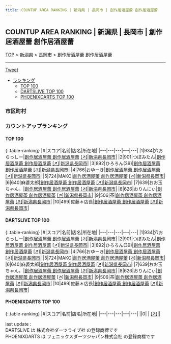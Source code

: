 ```yaml
---
title: COUNTUP AREA RANKING | 新潟県 | 長岡市 | 創作居酒屋蕾 創作居酒屋蕾
---
```

## COUNTUP AREA RANKING | 新潟県 | 長岡市 | 創作居酒屋蕾 創作居酒屋蕾

[TOP](/darts/rank/) > [新潟県](/darts/rank/新潟県/) > [長岡市](/darts/rank/新潟県/長岡市/) > 創作居酒屋蕾 創作居酒屋蕾

___

<a href="https://twitter.com/share?ref_src=twsrc%5Etfw" data-text="COUNTUP AREA RANKING | 新潟県長岡市創作居酒屋蕾 創作居酒屋蕾" class="twitter-share-button" data-hashtags="DARTSLIVE,PHOENIXDARTS,darts,ダーツ" data-show-count="false">Tweet</a>

* [ランキング](#カウントアップランキング)
    * [TOP 100](#top-100)
    * [DARTSLIVE TOP 100](#dartslive-top-100)
    * [PHOENIXDARTS TOP 100](#phoenixdarts-top-100)

### 市区町村

<ul>

</ul>

### カウントアップランキング

#### TOP 100



{:.table-ranking}
|#|スコア|名前|店名|所在地|
|---|---|---|---|---|
|1|934|<span class="rank-name-dl">穴おらっしー</span>|<a href="/darts/rank/shops/9ec6b4a5420f6a9125d56fb0e5c39bac.html">創作居酒屋蕾 創作居酒屋蕾</a> <a href="https://search.dartslive.com/jp/shop/9ec6b4a5420f6a9125d56fb0e5c39bac">[↗]</a>|<a href="/darts/rank/新潟県/長岡市">新潟県長岡市</a>|
|2|901|<span class="rank-name-dl">つぼみたん</span>|<a href="/darts/rank/shops/9ec6b4a5420f6a9125d56fb0e5c39bac.html">創作居酒屋蕾 創作居酒屋蕾</a> <a href="https://search.dartslive.com/jp/shop/9ec6b4a5420f6a9125d56fb0e5c39bac">[↗]</a>|<a href="/darts/rank/新潟県/長岡市">新潟県長岡市</a>|
|3|892|<span class="rank-name-dl">ひろろん(39)</span>|<a href="/darts/rank/shops/9ec6b4a5420f6a9125d56fb0e5c39bac.html">創作居酒屋蕾 創作居酒屋蕾</a> <a href="https://search.dartslive.com/jp/shop/9ec6b4a5420f6a9125d56fb0e5c39bac">[↗]</a>|<a href="/darts/rank/新潟県/長岡市">新潟県長岡市</a>|
|4|766|<span class="rank-name-dl">おゆーき</span>|<a href="/darts/rank/shops/9ec6b4a5420f6a9125d56fb0e5c39bac.html">創作居酒屋蕾 創作居酒屋蕾</a> <a href="https://search.dartslive.com/jp/shop/9ec6b4a5420f6a9125d56fb0e5c39bac">[↗]</a>|<a href="/darts/rank/新潟県/長岡市">新潟県長岡市</a>|
|5|724|<span class="rank-name-dl">MAKO</span>|<a href="/darts/rank/shops/9ec6b4a5420f6a9125d56fb0e5c39bac.html">創作居酒屋蕾 創作居酒屋蕾</a> <a href="https://search.dartslive.com/jp/shop/9ec6b4a5420f6a9125d56fb0e5c39bac">[↗]</a>|<a href="/darts/rank/新潟県/長岡市">新潟県長岡市</a>|
|6|640|<span class="rank-name-dl">麻婆太郎</span>|<a href="/darts/rank/shops/9ec6b4a5420f6a9125d56fb0e5c39bac.html">創作居酒屋蕾 創作居酒屋蕾</a> <a href="https://search.dartslive.com/jp/shop/9ec6b4a5420f6a9125d56fb0e5c39bac">[↗]</a>|<a href="/darts/rank/新潟県/長岡市">新潟県長岡市</a>|
|7|639|<span class="rank-name-dl">おお玉ちゃん。</span>|<a href="/darts/rank/shops/9ec6b4a5420f6a9125d56fb0e5c39bac.html">創作居酒屋蕾 創作居酒屋蕾</a> <a href="https://search.dartslive.com/jp/shop/9ec6b4a5420f6a9125d56fb0e5c39bac">[↗]</a>|<a href="/darts/rank/新潟県/長岡市">新潟県長岡市</a>|
|8|626|<span class="rank-name-dl">おりんにぃ</span>|<a href="/darts/rank/shops/9ec6b4a5420f6a9125d56fb0e5c39bac.html">創作居酒屋蕾 創作居酒屋蕾</a> <a href="https://search.dartslive.com/jp/shop/9ec6b4a5420f6a9125d56fb0e5c39bac">[↗]</a>|<a href="/darts/rank/新潟県/長岡市">新潟県長岡市</a>|
|9|506|<span class="rank-name-dl">茶</span>|<a href="/darts/rank/shops/9ec6b4a5420f6a9125d56fb0e5c39bac.html">創作居酒屋蕾 創作居酒屋蕾</a> <a href="https://search.dartslive.com/jp/shop/9ec6b4a5420f6a9125d56fb0e5c39bac">[↗]</a>|<a href="/darts/rank/新潟県/長岡市">新潟県長岡市</a>|
|10|499|<span class="rank-name-dl">佐藤＊店長</span>|<a href="/darts/rank/shops/9ec6b4a5420f6a9125d56fb0e5c39bac.html">創作居酒屋蕾 創作居酒屋蕾</a> <a href="https://search.dartslive.com/jp/shop/9ec6b4a5420f6a9125d56fb0e5c39bac">[↗]</a>|<a href="/darts/rank/新潟県/長岡市">新潟県長岡市</a>|


#### DARTSLIVE TOP 100



{:.table-ranking}
|#|スコア|名前|店名|所在地|
|---|---|---|---|---|
|1|934|<span class="rank-name-dl">穴おらっしー</span>|<a href="/darts/rank/shops/9ec6b4a5420f6a9125d56fb0e5c39bac.html">創作居酒屋蕾 創作居酒屋蕾</a> <a href="https://search.dartslive.com/jp/shop/9ec6b4a5420f6a9125d56fb0e5c39bac">[↗]</a>|<a href="/darts/rank/新潟県/長岡市">新潟県長岡市</a>|
|2|901|<span class="rank-name-dl">つぼみたん</span>|<a href="/darts/rank/shops/9ec6b4a5420f6a9125d56fb0e5c39bac.html">創作居酒屋蕾 創作居酒屋蕾</a> <a href="https://search.dartslive.com/jp/shop/9ec6b4a5420f6a9125d56fb0e5c39bac">[↗]</a>|<a href="/darts/rank/新潟県/長岡市">新潟県長岡市</a>|
|3|892|<span class="rank-name-dl">ひろろん(39)</span>|<a href="/darts/rank/shops/9ec6b4a5420f6a9125d56fb0e5c39bac.html">創作居酒屋蕾 創作居酒屋蕾</a> <a href="https://search.dartslive.com/jp/shop/9ec6b4a5420f6a9125d56fb0e5c39bac">[↗]</a>|<a href="/darts/rank/新潟県/長岡市">新潟県長岡市</a>|
|4|766|<span class="rank-name-dl">おゆーき</span>|<a href="/darts/rank/shops/9ec6b4a5420f6a9125d56fb0e5c39bac.html">創作居酒屋蕾 創作居酒屋蕾</a> <a href="https://search.dartslive.com/jp/shop/9ec6b4a5420f6a9125d56fb0e5c39bac">[↗]</a>|<a href="/darts/rank/新潟県/長岡市">新潟県長岡市</a>|
|5|724|<span class="rank-name-dl">MAKO</span>|<a href="/darts/rank/shops/9ec6b4a5420f6a9125d56fb0e5c39bac.html">創作居酒屋蕾 創作居酒屋蕾</a> <a href="https://search.dartslive.com/jp/shop/9ec6b4a5420f6a9125d56fb0e5c39bac">[↗]</a>|<a href="/darts/rank/新潟県/長岡市">新潟県長岡市</a>|
|6|640|<span class="rank-name-dl">麻婆太郎</span>|<a href="/darts/rank/shops/9ec6b4a5420f6a9125d56fb0e5c39bac.html">創作居酒屋蕾 創作居酒屋蕾</a> <a href="https://search.dartslive.com/jp/shop/9ec6b4a5420f6a9125d56fb0e5c39bac">[↗]</a>|<a href="/darts/rank/新潟県/長岡市">新潟県長岡市</a>|
|7|639|<span class="rank-name-dl">おお玉ちゃん。</span>|<a href="/darts/rank/shops/9ec6b4a5420f6a9125d56fb0e5c39bac.html">創作居酒屋蕾 創作居酒屋蕾</a> <a href="https://search.dartslive.com/jp/shop/9ec6b4a5420f6a9125d56fb0e5c39bac">[↗]</a>|<a href="/darts/rank/新潟県/長岡市">新潟県長岡市</a>|
|8|626|<span class="rank-name-dl">おりんにぃ</span>|<a href="/darts/rank/shops/9ec6b4a5420f6a9125d56fb0e5c39bac.html">創作居酒屋蕾 創作居酒屋蕾</a> <a href="https://search.dartslive.com/jp/shop/9ec6b4a5420f6a9125d56fb0e5c39bac">[↗]</a>|<a href="/darts/rank/新潟県/長岡市">新潟県長岡市</a>|
|9|506|<span class="rank-name-dl">茶</span>|<a href="/darts/rank/shops/9ec6b4a5420f6a9125d56fb0e5c39bac.html">創作居酒屋蕾 創作居酒屋蕾</a> <a href="https://search.dartslive.com/jp/shop/9ec6b4a5420f6a9125d56fb0e5c39bac">[↗]</a>|<a href="/darts/rank/新潟県/長岡市">新潟県長岡市</a>|
|10|499|<span class="rank-name-dl">佐藤＊店長</span>|<a href="/darts/rank/shops/9ec6b4a5420f6a9125d56fb0e5c39bac.html">創作居酒屋蕾 創作居酒屋蕾</a> <a href="https://search.dartslive.com/jp/shop/9ec6b4a5420f6a9125d56fb0e5c39bac">[↗]</a>|<a href="/darts/rank/新潟県/長岡市">新潟県長岡市</a>|


#### PHOENIXDARTS TOP 100



{:.table-ranking}
|#|スコア|名前|店名|所在地|
|---|---|---|---|---|
||0|<span class="rank-name-dl"> </span>|<a href="/darts/rank/shops/.html"></a> <a href="">[↗]</a>|<a href="/darts/rank//"></a>|


<div class="footer border-top border-gray-light mt-5 pt-3 text-right text-gray">
    last update : <span style="font-weight: italic" id="foot_last_modified"></span><br />
    DARTSLIVE は 株式会社ダーツライブ社 の登録商標です<br />
    PHOENIXDARTS は フェニックスダーツジャパン株式会社 の登録商標です<br />
</div>

<script src="https://cdnjs.cloudflare.com/ajax/libs/jquery.tablesorter/2.31.3/js/jquery.tablesorter.min.js" integrity="sha512-qzgd5cYSZcosqpzpn7zF2ZId8f/8CHmFKZ8j7mU4OUXTNRd5g+ZHBPsgKEwoqxCtdQvExE5LprwwPAgoicguNg==" crossorigin="anonymous" referrerpolicy="no-referrer"></script>
<link rel="stylesheet" href="https://cdnjs.cloudflare.com/ajax/libs/jquery.tablesorter/2.31.3/css/theme.default.min.css" integrity="sha512-wghhOJkjQX0Lh3NSWvNKeZ0ZpNn+SPVXX1Qyc9OCaogADktxrBiBdKGDoqVUOyhStvMBmJQ8ZdMHiR3wuEq8+w==" crossorigin="anonymous" referrerpolicy="no-referrer" />
<script>
$(function() {
    $(".table-ranking").tablesorter({sortList:[[0, 0]]});
    $("#foot_last_modified").text(formatDate(new Date(document.lastModified), 'yyyy-MM-dd HH:mm:ss'));
});
</script>

<script async src="https://platform.twitter.com/widgets.js" charset="utf-8"></script>